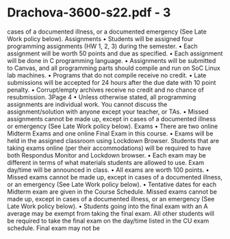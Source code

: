 # Drachova-3600-s22.pdf - 3

cases of a documented illness, or a documented emergency (See Late Work policy 
below).
Assignments
• Students will be assigned four programming assignments (HW 1, 2, 3) during 
the semester. 
• Each assignment will be worth 50 points and due as specified. 
• Each assignment will be done in C programming language. 
• Assignments will be submitted to Canvas, and all programming parts should 
compile and run on SoC Linux lab machines. 
• Programs that do not compile receive no credit. 
• Late submissions will be accepted for 24 hours after the due date with 10 point 
penalty.
• Corrupt/empty archives receive no credit and no chance of resubmission.
3Page 4
• Unless otherwise stated, all programming assignments are individual work. You 
cannot discuss the assignment/solution with anyone except your teacher, or 
TAs. 
• Missed assignments cannot be made up, except in cases of a documented 
illness or emergency (See Late Work policy below).
Exams
• There are two online Midterm Exams and one online Final Exam in this course.
• Exams will be held in the assigned classroom using Lockdown Browser. 
Students that are taking exams online (per their accommodations) will be 
required to have both Respondus Monitor and Lockdown browser. 
• Each exam may be different in terms of what materials students are allowed to 
use. Exam day/time will be announced in class. 
• All exams are worth 100 points. 
• Missed exams cannot be made up, except in cases of a documented illness, or 
an emergency (See Late Work policy below). 
• Tentative dates for each Midterm exam are given in the Course Schedule. 
Missed exams cannot be made up, except in cases of a documented illness, or 
an emergency (See Late Work policy below). 
• Students going into the final exam with an A average may be exempt from 
taking the final exam. All other students will be required to take the final exam 
on the day/time listed in the CU exam schedule. Final exam may not be
